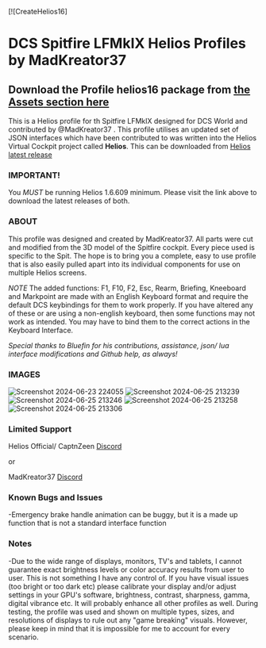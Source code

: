 [![CreateHelios16]
# DCS Spitfire LFMkIX Helios Profiles by MadKreator37 
## Download the Profile helios16 package from [the __Assets__ section here](https://github.com/HeliosProfiles/DCS-P-47D-Thunderbolt-Profile-by-MadKreator37/releases/latest)
This is a Helios profile for th Spitfire LFMkIX designed for DCS World and contributed by @MadKreator37 . 
This profile utilises an updated set of JSON interfaces which have been contributed to was written into the Helios Virtual Cockpit project called **Helios**.  This can be downloaded from [Helios latest release](https://github.com/HeliosVirtualCockpit/Helios/releases/latest)

### IMPORTANT!
You *MUST* be running Helios 1.6.609 minimum. Please visit the link above to download the latest releases of both.

### ABOUT
This profile was designed and created by MadKreator37. All parts were cut and modified from the 3D model of the Spitfire cockpit. Every piece used is specific to the Spit.  The hope is to bring you a complete, easy to use profile that is also easily pulled apart into its individual components for use on multiple Helios screens.  

*NOTE* The added functions: F1, F10, F2, Esc, Rearm, Briefing, Kneeboard and Markpoint are made with an English Keyboard format and require the default DCS keybindings for them to work properly. If you have altered any of these or are using a non-english keyboard, then some functions may not work as intended. You may have to bind them to the correct actions in the Keyboard Interface.

*Special thanks to Bluefin for his contributions, assistance, json/ lua interface modifications and Github help, as always!*

### IMAGES
![Screenshot 2024-06-23 224055](https://github.com/HeliosProfiles/DCS-Spitfire-LFMkIX-Profile-By-MadKreator37/assets/110797278/20aaefc5-9995-4b35-ab13-72c63dd17323)
![Screenshot 2024-06-25 213239](https://github.com/HeliosProfiles/DCS-Spitfire-LFMkIX-Profile-By-MadKreator37/assets/110797278/ae591b73-a537-4def-9012-4af7ad0a6dba)
![Screenshot 2024-06-25 213246](https://github.com/HeliosProfiles/DCS-Spitfire-LFMkIX-Profile-By-MadKreator37/assets/110797278/079dc625-0efc-4f5e-a040-2c59708a98ab)
![Screenshot 2024-06-25 213258](https://github.com/HeliosProfiles/DCS-Spitfire-LFMkIX-Profile-By-MadKreator37/assets/110797278/6112d628-f609-4323-8a81-23a74ab8b23b)
![Screenshot 2024-06-25 213306](https://github.com/HeliosProfiles/DCS-Spitfire-LFMkIX-Profile-By-MadKreator37/assets/110797278/c1255e63-3978-4398-a6b3-386b267904b9)


### Limited Support

Helios Official/ CaptnZeen [Discord](https://discord.gg/sJZDzmEW)

or

MadKreator37  [Discord](https://discord.gg/nzyfQr3K)

### Known Bugs and Issues
-Emergency brake handle animation can be buggy, but it is a made up function that is not a standard interface function


### Notes

-Due to the wide range of displays, monitors, TV's and tablets,  I cannot guarantee exact brightness levels or color accuracy results from user to user. This is not something I have any control of. If you have visual issues (too bright or too dark etc)  please calibrate your display and/or adjust settings in your GPU's software, brightness, contrast, sharpness, gamma, digital vibrance etc. It will probably enhance all other profiles as well. During testing, the profile was used and shown on multiple types, sizes, and resolutions of displays to rule out any "game breaking" visuals. However, please keep in mind that it is impossible for me to account for every scenario.
